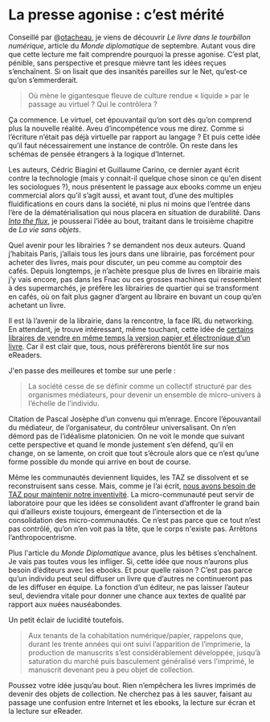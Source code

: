 # La presse agonise : c’est mérité

Conseillé par @[otacheau](http://twitter.com/otacheau), je viens de découvrir *Le livre dans le tourbillon numérique*, article du *Monde diplomatique* de septembre. Autant vous dire que cette lecture me fait comprendre pourquoi la presse agonise. C’est plat, pénible, sans perspective et presque mièvre tant les idées reçues s’enchaînent. Si on lisait que des insanités pareilles sur le Net, qu’est-ce qu’on s’emmerderait.<span id="more-9440"></span>

> Où mène le gigantesque fleuve de culture rendue « liquide » par le passage au virtuel ? Qui le contrôlera ?

Ça commence. Le virtuel, cet épouvantail qu’on sort dès qu’on comprend plus la nouvelle réalité. Aveu d’incompétence vous me direz. Comme si l’écriture n’était pas déjà virtuelle par rapport au langage ? Et puis cette idée qu’il faut nécessairement une instance de contrôle. On reste dans les schémas de pensée étrangers à la logique d’Internet.

Les auteurs, Cédric Biagini et Guillaume Carino, ce dernier ayant écrit contre la technologie (mais y connait-il quelque chose sinon ce qu'en disent les sociologues ?), nous présentent le passage aux ebooks comme un enjeu commercial alors qu’il s’agit aussi, et avant tout, d’une des multiples fluidifications en cours dans la société, ni plus ni moins que l’entrée dans l’ère de la dématérialisation qui nous placera en situation de durabilité. Dans *[Into the flux](http://blog.tcrouzet.com/2009/09/01/into-the-flux/)*, je pousserai l’idée au bout, traitant dans le troisième chapitre de *La vie sans objets*.

Quel avenir pour les librairies ? se demandent nos deux auteurs. Quand j’habitais Paris, j’allais tous les jours dans une librairie, pas forcément pour acheter des livres, mais pour discuter, un peu comme au comptoir des cafés. Depuis longtemps, je n’achète presque plus de livres en librairie mais j’y vais encore, pas dans les Fnac ou ces grosses machines qui ressemblent à des supermarchés, je préfère les librairies de quartier qui se transforment en cafés, où on fait plus gagner d’argent au libraire en buvant un coup qu’en achetant un livre.

Il est là l’avenir de la librairie, dans la rencontre, la face IRL du networking. En attendant, je trouve intéressant, même touchant, cette idée de [certains libraires de vendre en même temps la version papier et électronique d’un livre](http://www.ouest-france.fr/actu/actuDet_-a-Brest-le-mariage-du-livre-papier-et-numerique-_3639-1056181_actu.Htm). Car il est clair que, tous, nous préfèrerons bientôt lire sur nos eReaders.

J'en passe des meilleures et tombe sur une perle :

> La société cesse de se définir comme un collectif structuré par des organismes médiateurs, pour devenir un ensemble de micro-univers à l’échelle de l’individu.

Citation de Pascal Josèphe d’un convenu qui m’enrage. Encore l’épouvantail du médiateur, de l’organisateur, du contrôleur universalisant. On n’en démord pas de l’idéalisme platonicien. On ne voit le monde que suivant cette perspective et quand le monde justement s’en défend, qu’il en change, on se lamente, on croit que tout s’écroule alors que ce n’est qu’une forme possible du monde qui arrive en bout de course.

Même les communautés deviennent liquides, les TAZ se dissolvent et se reconstruisent sans cesse. Mais, comme je l’ai écrit, [nous avons besoin de TAZ pour maintenir notre inventivité](http://blog.tcrouzet.com/2009/08/19/socialiser-peut-tuer-la-creativite/). La micro-communauté peut servir de laboratoire pour que les idées se consolident avant d’affronter le grand bain qui d’ailleurs existe toujours, émergeant de l’intersection et de la consolidation des micro-communautés. Ce n’est pas parce que ce tout n’est pas contrôlé, qu’on n’en voit pas la tête, que le corps n'existe pas. Arrêtons l’anthropocentrisme.

Plus l'article du *Monde Diplomatique* avance, plus les bêtises s’enchaînent. Je vais pas toutes vous les infliger. Si, cette idée que nous n’aurons plus besoin d’éditeurs avec les ebooks. Et pour quelle raison ? C’est pas parce qu’un individu peut seul diffuser un livre que d’autres ne continueront pas de les diffuser en équipe. La fonction d’un éditeur, ne pas laisser l’auteur seul, deviendra vitale pour donner une chance aux textes de qualité par rapport aux nuées nauséabondes.

Un petit éclair de lucidité toutefois.

> Aux tenants de la cohabitation numérique/papier, rappelons que, durant les trente années qui ont suivi l’apparition de l’imprimerie, la production de manuscrits s’est considérablement développée, jusqu’à saturation du marché puis basculement généralisé vers l’imprimé, le manuscrit devenant peu à peu objet de collection.

Poussez votre idée jusqu’au bout. Rien n’empêchera les livres imprimés de devenir des objets de collection. Ne cherchez pas à les sauver, faisant au passage une confusion entre Internet et les ebooks, la lecture sur écran et la lecture sur eReader.